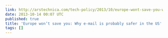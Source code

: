 ```yaml
---
link: http://arstechnica.com/tech-policy/2013/10/europe-wont-save-you-why-e-mail-is-probably-safer-in-the-us/
date: 2013-10-14 00:07 UTC
published: true
title: 'Europe won’t save you: Why e-mail is probably safer in the US'
tags: []
---
```



